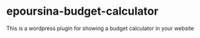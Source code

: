 # epoursina-budget-calculator
This is a wordpress plugin for showing a budget calculator in your website
